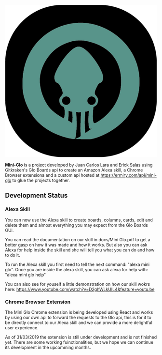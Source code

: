 ![alt text](./assets/mini-glo-logo-50.png)

**Mini-Glo** is a project developed by Juan Carlos Lara and Erick Salas using Gitkraken's Glo Boards api to create an Amazon Alexa skill, a Chrome Browser extensiona and a custom api hosted at https://ermiry.com/api/mini-glo to glue the projects together.

## Development Status

### Alexa Skill

  You can now use the Alexa skill to create boards, columns, cards, edit and delete them and almost everything you may expect from the Glo Boards GUI.
  
  You can read the documentation on our skill in docs/Mini Glo.pdf to get a better gasp on how it was made and how it works. But also you can ask Alexa for help inside the skill and she will tell you what you can do and how to do it.

  To run the Alexa skill you first need to tell the next command: "alexa mini glo".
  Once you are inside the alexa skill, you can ask alexa for help with: "alexa mini glo help"

  You can also see for youself a little demonstration on how our skill wokrs here: https://www.youtube.com/watch?v=D2ghWLkUIL4&feature=youtu.be

### Chrome Browser Extension

  The Mini Glo Chrome extension is being developed using React and works by using our own api to forward the requests to the Glo api, this is for it to be directly connect to our Alexa skill and we can provide a more delightful user experience.

  As of 31/03/2019 the extension is still under development and is not finished yet. There are some working fuinctionalities, but we hope we can continue its development in the upcomming months.
